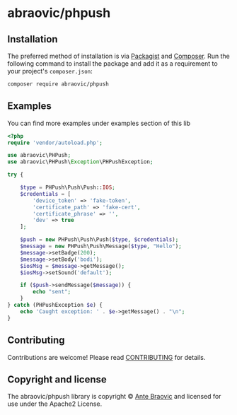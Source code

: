 # abraovic/phpush

## Installation

The preferred method of installation is via [Packagist][] and [Composer][]. Run the following command to install the package and add it as a requirement to your project's `composer.json`:

```bash
composer require abraovic/phpush
```

## Examples

You can find more examples under examples section of this lib

```php
<?php
require 'vendor/autoload.php';

use abraovic\PHPush;
use abraovic\PHPush\Exception\PHPushException;

try {

    $type = PHPush\Push\Push::IOS;
    $credentials = [
        'device_token' => 'fake-token',
        'certificate_path' => 'fake-cert',
        'certificate_phrase' => '',
        'dev' => true
    ];

    $push = new PHPush\Push\Push($type, $credentials);
    $message = new PHPush\Push\Message($type, "Hello");
    $message->setBadge(200);
    $message->setBody('bodi');
    $iosMsg = $message->getMessage();
    $iosMsg->setSound('default');

    if ($push->sendMessage($message)) {
        echo "sent";
    }
} catch (PHPushException $e) {
    echo 'Caught exception: ' . $e->getMessage() . "\n";
}
```

## Contributing

Contributions are welcome! Please read [CONTRIBUTING][] for details.


## Copyright and license

The abraovic/phpush library is copyright © [Ante Braovic](http://antebraovic.me) and licensed for use under the Apache2 License.

[packagist]: https://packagist.org/packages/abraovic/phpush
[composer]: http://getcomposer.org/
[contributing]: https://github.com/abraovic/phpush/blob/master/CONTRIBUTORS.md